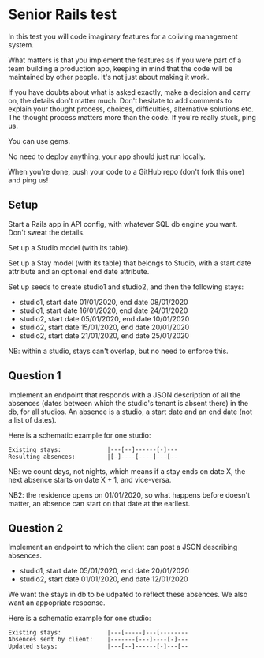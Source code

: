 # Senior Rails test

In this test you will code imaginary features for a coliving management system.

What matters is that you implement the features as if you were part of a team building a production app, keeping in mind that the code will be maintained by other people. It's not just about making it work.

If you have doubts about what is asked exactly, make a decision and carry on, the details don't matter much. Don't hesitate to add comments to explain your thought process, choices, difficulties, alternative solutions etc. The thought process matters more than the code. If you're really stuck, ping us.

You can use gems.

No need to deploy anything, your app should just run locally.

When you're done, push your code to a GitHub repo (don't fork this one) and ping us!

## Setup

Start a Rails app in API config, with whatever SQL db engine you want. Don't sweat the details.

Set up a Studio model (with its table).

Set up a Stay model (with its table) that belongs to Studio, with a start date attribute and an optional end date attribute.

Set up seeds to create studio1 and studio2, and then the following stays:

- studio1, start date 01/01/2020, end date 08/01/2020
- studio1, start date 16/01/2020, end date 24/01/2020
- studio2, start date 05/01/2020, end date 10/01/2020
- studio2, start date 15/01/2020, end date 20/01/2020
- studio2, start date 21/01/2020, end date 25/01/2020

NB: within a studio, stays can't overlap, but no need to enforce this.

## Question 1

Implement an endpoint that responds with a JSON description of all the absences (dates between which the studio's tenant is absent there) in the db, for all studios. An absence is a studio, a start date and an end date (not a list of dates).

Here is a schematic example for one studio:

```
Existing stays:             |---[--]------[-]---
Resulting absences:         |[-]----[----]---[--
```

NB: we count days, not nights, which means if a stay ends on date X, the next absence starts on date X + 1, and vice-versa.

NB2: the residence opens on 01/01/2020, so what happens before doesn't matter, an absence can start on that date at the earliest.

## Question 2

Implement an endpoint to which the client can post a JSON describing absences.

- studio1, start date 05/01/2020, end date 20/01/2020
- studio2, start date 01/01/2020, end date 12/01/2020

We want the stays in db to be udpated to reflect these absences. We also want an appopriate response.

Here is a schematic example for one studio:

```
Existing stays:             |---[-----]---[--------
Absences sent by client:    |-------[---]----[-]---
Updated stays:              |---[--]------[-]---[--
```

